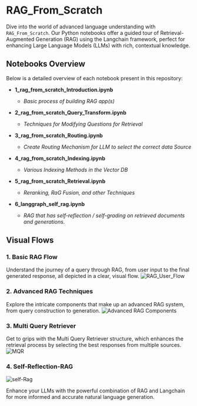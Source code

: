 # RAG_From_Scratch

Dive into the world of advanced language understanding with `RAG_From_Scratch`. Our Python notebooks offer a guided tour of Retrieval-Augmented Generation (RAG) using the Langchain framework, perfect for enhancing Large Language Models (LLMs) with rich, contextual knowledge.

## Notebooks Overview

Below is a detailed overview of each notebook present in this repository:

- **1_rag_from_scratch_Introduction.ipynb**
  - _Basic process of building RAG app(s)_

- **2_rag_from_scratch_Query_Transform.ipynb**
  - _Techniques for Modifying Questions for Retrieval_

- **3_rag_from_scratch_Routing.ipynb**
  - _Create Routing Mechanism for LLM to select the correct data Source_

- **4_rag_from_scratch_Indexing.ipynb**
  - _Various Indexing Methods in the Vector DB_

- **5_rag_from_scratch_Retrieval.ipynb**
  - _Reranking, RaG Fusion, and other Techniques_
 
- **6_langgraph_self_rag.ipynb**
  - _RAG that has self-reflection / self-grading on retrieved documents and generations._

## Visual Flows

### 1. Basic RAG Flow
Understand the journey of a query through RAG, from user input to the final generated response, all depicted in a clear, visual flow.
![RAG_User_Flow](https://github.com/NisaarAgharia/RAG_From_Scratch/assets/22457544/dc390fc3-5c41-4c8e-b16e-268606a8f4ed)

### 2. Advanced RAG Techniques
Explore the intricate components that make up an advanced RAG system, from query construction to generation.
![Advanced RAG Components](https://github.com/NisaarAgharia/RAG_From_Scratch/assets/22457544/281e8c66-a33f-485f-ad75-e8d450ccba98)

### 3. Multi Query Retriever
Get to grips with the Multi Query Retriever structure, which enhances the retrieval process by selecting the best responses from multiple sources.
![MQR](https://github.com/NisaarAgharia/RAG_From_Scratch/assets/22457544/5c0db3f0-59e4-4278-af6f-4120a3bb5637)

### 4. Self-Reflection-RAG
![self-Rag](https://github.com/NisaarAgharia/Advanced_RAG/assets/22457544/2e58751b-c986-4137-8f85-9294301c3f79)

Enhance your LLMs with the powerful combination of RAG and Langchain for more informed and accurate natural language generation.
